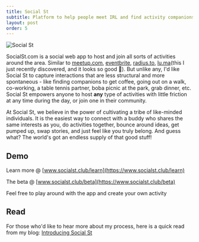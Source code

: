 ```yaml
---
title: Social St
subtitle: Platform to help people meet IRL and find activity companions
layout: post
order: 5
---
```


![Social St](introducing-socialst/logo.svg "=400x400")

SocialSt.com is a social web app to host and join all sorts of activities around the area. Similar to [meetup.com](https://www.meetup.com/), [eventbrite](https://www.eventbrite.ca/), [radius.to](https://radius.to/), [lu.ma](https://lu.ma/)(this I just recently discovered, and it looks so good 🫢). But unlike any, I'd like Social St to capture interactions that are less structural and more spontaneous - like finding companions to get coffee, going out on a walk, co-working, a table tennis partner, boba picnic at the park, grab dinner, etc. Social St empowers anyone to host **any** type of activities with little friction at any time during the day, or join one in their community.

At Social St, we believe in the power of cultivating a tribe of like-minded individuals. It is the easiest way to connect with a buddy who shares the same interests as you, do activities together, bounce around ideas, get pumped up, swap stories, and just feel like you truly belong. And guess what? The world's got an endless supply of that good stuff!

## Demo

Learn more @ [www.socialst.club/learn](https://www.socialst.club/learn)

The beta @ [www.socialst.club/beta](https://www.socialst.club/beta)

Feel free to play around with the app and create your own activity

## Read

For those who'd like to hear more about my process, here is a quick read from my blog: [Introducing Social St](/blog/introducing-socialst)
